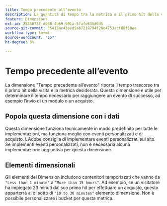 ```yaml
---
title: Tempo precedente all’evento
description: La quantità di tempo tra la metrica e il primo hit della visita.
feature: Dimensions
exl-id: 2586673f-d908-4b69-901a-5fafe635d0d5
source-git-commit: 35413ac43eed5ab7218794f26e4753acf08f18ee
workflow-type: tm+mt
source-wordcount: '157'
ht-degree: 6%

---
```


# Tempo precedente all’evento

La dimensione &quot;Tempo precedente all’evento&quot; riporta il tempo trascorso tra il primo hit della visita e la metrica desiderata. Questa dimensione è utile per determinare il tempo necessario per raggiungere un evento di successo, ad esempio l’invio di un modulo o un acquisto.

## Popola questa dimensione con i dati

Questa dimensione funziona tecnicamente in modo predefinito per tutte le implementazioni, ma funziona meglio con eventi personalizzati e di acquisto. L’Adobe consiglia di implementare eventi personalizzati sul sito. Se implementi eventi personalizzati, non è necessaria alcuna implementazione aggiuntiva per questa dimensione.

## Elementi dimensionali

Gli elementi del Dimension includono contenitori temporizzati che vanno da `"Less than 1 minute"` a `"More than 15 hours"`. Ad esempio, se un visitatore ha impiegato 23 minuti dal suo primo hit per effettuare un acquisto, questo apparterrà al di sotto di `"10 to 30 minutes"` elemento dimensione. Non è possibile personalizzare i bucket per questa metrica.
